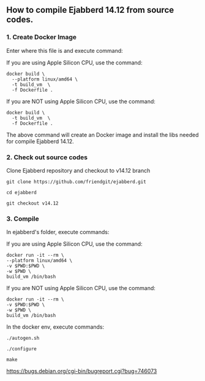 ## How to compile Ejabberd 14.12 from source codes.

### 1. Create Docker Image

Enter where this file is and execute command:

If you are using Apple Silicon CPU, use the command:

```
docker build \
  --platform linux/amd64 \
  -t build_vm  \
  -f Dockerfile .
```

If you are NOT using Apple Silicon CPU, use the command:

```
docker build \
  -t build_vm  \
  -f Dockerfile .
```


The above command will create an Docker image and install the libs needed for compile Ejabberd 14.12.


### 2. Check out source codes

Clone Ejabberd repository and checkout to v14.12 branch

```
git clone https://github.com/friendgit/ejabberd.git

cd ejabberd

git checkout v14.12
```

### 3. Compile

In ejabberd's folder, execute commands:


If you are using Apple Silicon CPU, use the command:

```
docker run -it --rm \
--platform linux/amd64 \
-v $PWD:$PWD \
-w $PWD \
build_vm /bin/bash
```


If you are NOT using Apple Silicon CPU, use the command:

```
docker run -it --rm \
-v $PWD:$PWD \
-w $PWD \
build_vm /bin/bash
```

In the docker env, execute commands:

```
./autogen.sh 

./configure

make
```


https://bugs.debian.org/cgi-bin/bugreport.cgi?bug=746073